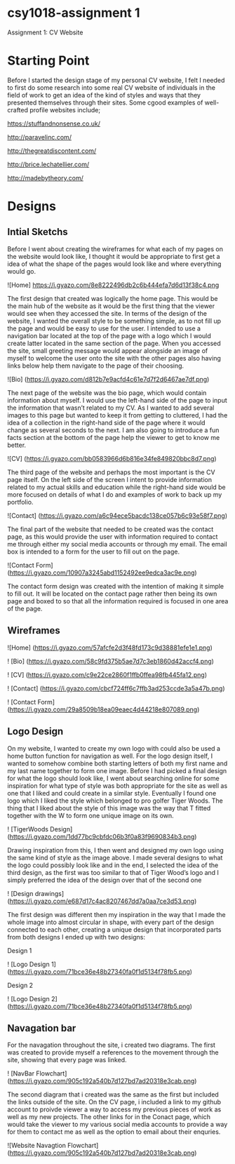 # csy1018-assignment 1
Assignment 1: CV Website

# Starting Point
Before I started the design stage of my personal CV website, I felt I needed to first do some research into some real CV website of individuals in the field of work to get an idea of the kind of styles and ways that they presented themselves through their sites. Some cgood examples of well-crafted profile websites include;

https://stuffandnonsense.co.uk/

http://paravelinc.com/ 

http://thegreatdiscontent.com/

http://brice.lechatellier.com/

http://madebytheory.com/ 

# Designs
## Intial Sketchs
Before I went about creating the wireframes for what each of my pages on the website would look like, I thought it would be appropriate to first get a idea of what the shape of the pages would look like and where everything would go.

![Home] https://i.gyazo.com/8e8222496db2c6b444efa7d6d13f38c4.png

The first design that created was logically the home page. This would be the main hub of the website as it would be the first thing that the viewer would see when they accessed the site. In terms of the design of the website, I wanted the overall style to be something simple, as to not fill up the page and would be easy to use for the user. I intended to use a navigation bar located at the top of the page with a logo which I would create latter located in the same section of the page. When you accessed the site, small greeting message would appear alongside an image of myself to welcome the user onto the site with the other pages also having links below help them navigate to the page of their choosing. 

![Bio] (https://i.gyazo.com/d812b7e9acfd4c61e7d7f2d6467ae7df.png)

The next page of the website was the bio page, which would contain information about myself. I would use the left-hand side of the page to input the information that wasn’t related to my CV. As I wanted to add several images to this page but wanted to keep it from getting to cluttered, I had the idea of a collection in the right-hand side of the page where it would change as several seconds to the next. I am also going to introduce a fun facts section at the bottom of the page help the viewer to get to know me better.


![CV] (https://i.gyazo.com/bb0583966d6b816e34fe849820bbc8d7.png)

The third page of the website and perhaps the most important is the CV page itself. On the left side of the screen I intent to provide information related to my actual skills and education while the right-hand side would be more focused on details of what I do and examples of work to back up my portfolio.


![Contact] (https://i.gyazo.com/a6c94ece5bacdc138ce057b6c93e58f7.png)

The final part of the website that needed to be created was the contact page, as this would provide the user with information required to contact me through either my social media accounts or through my email. The email box is intended to a form for the user to fill out on the page. 

![Contact Form] (https://i.gyazo.com/10907a3245abd1152492ee9edca3ac9e.png)

The contact form design was created with the intention of making it simple to fill out. It will be located on the contact page rather then being its own page and boxed to so that all the information required is focused in one area of the page.

## Wireframes

![Home] (https://i.gyazo.com/57afcfe2d3f48fd173c9d38881efe1e1.png)

! [Bio] (https://i.gyazo.com/58c9fd375b5ae7d7c3eb1860d42accf4.png)

! [CV] (https://i.gyazo.com/c9e22ce2860f1ffb0ffea98fb445fa12.png)

! [Contact] (https://i.gyazo.com/cbcf724ff6c7ffb3ad253ccde3a5a47b.png)

! [Contact Form] (https://i.gyazo.com/29a8509b18ea09eaec4d44218e807089.png)

## Logo Design
On my website, I wanted to create my own logo with could also be used a home button function for navigation as well.
For the logo design itself, I wanted to somehow combine both starting letters of both my first name and my last name together to form one image. Before I had picked a final design for what the logo should look like, I went about searching online for some inspiration for what type of style was both appropriate for the site as well as one that I liked and could create in a similar style.
Eventually I found one logo which I liked the style which belonged to pro golfer Tiger Woods. The thing that I liked about the style of this image was the way that T fitted together with the W to form one unique image on its own.

! [TigerWoods Design] (https://i.gyazo.com/1dd77bc9cbfdc06b3f0a83f9690834b3.png)

Drawing inspiration from this, I then went and designed my own logo using the same kind of style as the image above. I made several designs to what the logo could possibly look like and in the end, I selected the idea of the third design, as the first was too similar to that of Tiger Wood’s logo and I simply preferred the idea of the design over that of the second one 

! [Design drawings] (https://i.gyazo.com/e687d17c4ac8207467dd7a0aa7ce3d53.png)

The first design was different then my inspiration in the way that I made the whole image into almost circular in shape, with every part of the design connected to each other, creating a unique design that incorporated parts from both designs 
I ended up with two designs:

Design 1

! [Logo Design 1] (https://i.gyazo.com/71bce36e48b27340fa0f1d5134f78fb5.png)

Design 2 

! [Logo Design 2] (https://i.gyazo.com/71bce36e48b27340fa0f1d5134f78fb5.png)

## Navagation bar 
For the navagation throughout the site, i created two diagrams. The first was created to provide myself a references to the movement through the site, showing that every page was linked. 

! [NavBar Flowchart] (https://i.gyazo.com/905c192a540b7d127bd7ad20318e3cab.png)

The second diagram that i created was the same as the first but included the links outside of the site. On the CV page, i included a link to my github account to proivde viewer a way to access my previous pieces of work as well as my new projects. The other links for in the Conact page, which would take the viewer to my various social media accounts to provide a way for them to contact me as well as the option to email about their enquries.

![Website Navagtion Flowchart] (https://i.gyazo.com/905c192a540b7d127bd7ad20318e3cab.png)

